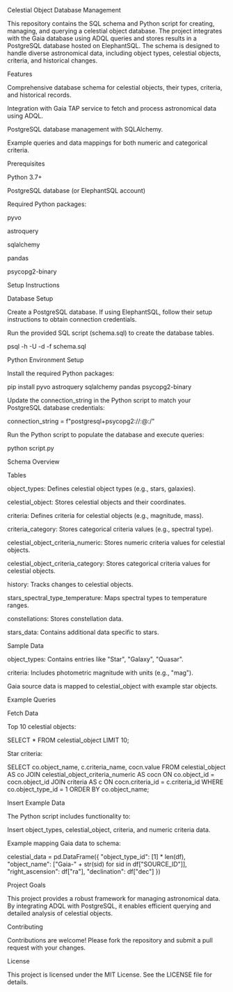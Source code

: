 Celestial Object Database Management

This repository contains the SQL schema and Python script for creating, managing, and querying a celestial object database. The project integrates with the Gaia database using ADQL queries and stores results in a PostgreSQL database hosted on ElephantSQL. The schema is designed to handle diverse astronomical data, including object types, celestial objects, criteria, and historical changes.

Features

Comprehensive database schema for celestial objects, their types, criteria, and historical records.

Integration with Gaia TAP service to fetch and process astronomical data using ADQL.

PostgreSQL database management with SQLAlchemy.

Example queries and data mappings for both numeric and categorical criteria.

Prerequisites

Python 3.7+

PostgreSQL database (or ElephantSQL account)

Required Python packages:

pyvo

astroquery

sqlalchemy

pandas

psycopg2-binary

Setup Instructions

Database Setup

Create a PostgreSQL database. If using ElephantSQL, follow their setup instructions to obtain connection credentials.

Run the provided SQL script (schema.sql) to create the database tables.

psql -h <host> -U <username> -d <database> -f schema.sql

Python Environment Setup

Install the required Python packages:

pip install pyvo astroquery sqlalchemy pandas psycopg2-binary

Update the connection_string in the Python script to match your PostgreSQL database credentials:

connection_string = f"postgresql+psycopg2://<username>:<password>@<host>:<port>/<database>"

Run the Python script to populate the database and execute queries:

python script.py

Schema Overview

Tables

object_types: Defines celestial object types (e.g., stars, galaxies).

celestial_object: Stores celestial objects and their coordinates.

criteria: Defines criteria for celestial objects (e.g., magnitude, mass).

criteria_category: Stores categorical criteria values (e.g., spectral type).

celestial_object_criteria_numeric: Stores numeric criteria values for celestial objects.

celestial_object_criteria_category: Stores categorical criteria values for celestial objects.

history: Tracks changes to celestial objects.

stars_spectral_type_temperature: Maps spectral types to temperature ranges.

constellations: Stores constellation data.

stars_data: Contains additional data specific to stars.

Sample Data

object_types: Contains entries like "Star", "Galaxy", "Quasar".

criteria: Includes photometric magnitude with units (e.g., "mag").

Gaia source data is mapped to celestial_object with example star objects.

Example Queries

Fetch Data

Top 10 celestial objects:

SELECT * FROM celestial_object LIMIT 10;

Star criteria:

SELECT co.object_name, c.criteria_name, cocn.value
FROM celestial_object AS co
JOIN celestial_object_criteria_numeric AS cocn ON co.object_id = cocn.object_id
JOIN criteria AS c ON cocn.criteria_id = c.criteria_id
WHERE co.object_type_id = 1
ORDER BY co.object_name;

Insert Example Data

The Python script includes functionality to:

Insert object_types, celestial_object, criteria, and numeric criteria data.

Example mapping Gaia data to schema:

celestial_data = pd.DataFrame({
    "object_type_id": [1] * len(df),
    "object_name": ["Gaia-" + str(sid) for sid in df["SOURCE_ID"]],
    "right_ascension": df["ra"],
    "declination": df["dec"]
})

Project Goals

This project provides a robust framework for managing astronomical data. By integrating ADQL with PostgreSQL, it enables efficient querying and detailed analysis of celestial objects.

Contributing

Contributions are welcome! Please fork the repository and submit a pull request with your changes.

License

This project is licensed under the MIT License. See the LICENSE file for details.
